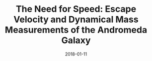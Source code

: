 ---
title: "The Need for Speed: Escape Velocity and Dynamical Mass Measurements of the Andromeda Galaxy"
collection: publications
category: manuscripts
permalink: /publication/2018-01-11-the-need-for-speed-escape-velocity-and-dynamical-mass-measurements-of-the-andromeda-galaxy
excerpt: 'This study employs high-velocity planetary nebulae to determine the escape velocity and total mass of the Andromeda galaxy (M31), revealing a virial mass of 0.8 × 10¹² Mₛₒₙ and a radius of 240 kpc.'
date: 2018-01-11
venue: 'Monthly Notices of the Royal Astronomical Society'
slidesurl: 'http://academicpages.github.io/files/slides2.pdf'
paperurl: 'https://academic.oup.com/mnras/article/475/3/4043/4797184'
citation: 'Kafle, P. R., Sharma, S., Lewis, G. F., Robotham, A. S. G., & Driver, S. P. (2018). "The Need for Speed: Escape Velocity and Dynamical Mass Measurements of the Andromeda Galaxy." <i>Monthly Notices of the Royal Astronomical Society</i>, 475(3), 4043–4054. https://doi.org/10.1093/mnras/sty082'
---